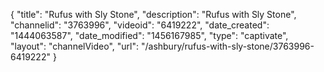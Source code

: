 {
    "title": "Rufus with Sly Stone",
    "description": "Rufus with Sly Stone",
    "channelid": "3763996",
    "videoid": "6419222",
    "date_created": "1444063587",
    "date_modified": "1456167985",
    "type": "captivate",
    "layout": "channelVideo",
    "url": "\/ashbury\/rufus-with-sly-stone\/3763996-6419222"
}